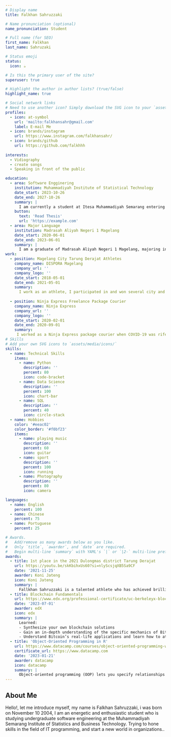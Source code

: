 ```yaml
---
# Display name
title: Falkhan Sahruzzaki

# Name pronunciation (optional)
name_pronunciation: Student

# Full name (for SEO)
first_name: Falkhan
last_name: Sahruzaki

# Status emoji
status:
  icon: ☕️

# Is this the primary user of the site?
superuser: true

# Highlight the author in author lists? (true/false)
highlight_name: true

# Social network links
# Need to use another icon? Simply download the SVG icon to your `assets/media/icons/` folder.
profiles:
  - icon: at-symbol
    url: 'mailto:falkhansahr@gmail.com'
    label: E-mail Me
  - icon: brands/instagram
    url: https://www.instagram.com/falkhansahr/
  - icon: brands/github
    url: https://github.com/falkhhh
 
interests:
  - Vidiography
  - create songs
  - Speaking in front of the public

education:
  - area: Software Engginering
    institution: Muhammadiyah Institute of Statistical Technology
    date_start: 2023-10-26
    date_end: 2027-10-26
    summary: |
      I am currently a student at Itesa Muhammadiyah Semarang entering the 3rd semester.
    button:
      text: 'Read Thesis'
      url: 'https://example.com'
  - area: Major Language
    institution: Madrasah Aliyah Negeri 1 Magelang
    date_start: 2020-06-01
    date_end: 2023-06-01
    summary: |
      I am a graduate of Madrasah Aliyah Negeri 1 Magelang, majoring in languages ​​in 2023.
work:
  - position: Magelang City Tarung Derajat Athletes
    company_name: DISPORA Magelang
    company_url: ''
    company_logo: ''
    date_start: 2018-05-01
    date_end: 2021-05-01
    summary:  
      I work as an athlete, I participated in and won several city and provincial level championships such as POPDA, POPNAS, KEJURDA, PORPROV, PRAPORPROV, and DULONGMAS
      
  - position: Ninja Express Freelance Package Courier
    company_name: Ninja Express
    company_url: ''
    company_logo: ''
    date_start: 2020-02-01
    date_end: 2020-09-01
    summary:
     I worked as a Ninja Express package courier when COVID-19 was rife in my area
# Skills
# Add your own SVG icons to `assets/media/icons/`
skills:
  - name: Technical Skills
    items:
      - name: Python
        description: ''
        percent: 80
        icon: code-bracket
      - name: Data Science
        description: ''
        percent: 100
        icon: chart-bar
      - name: SQL
        description: ''
        percent: 40
        icon: circle-stack
  - name: Hobbies
    color: '#eeac02'
    color_border: '#f0bf23'
    items:
      - name: playing music
        description: ''
        percent: 60
        icon: guitar
      - name: sport
        description: ''
        percent: 100
        icon: running
      - name: Photography
        description: ''
        percent: 80
        icon: camera

languages:
  - name: English
    percent: 100
  - name: Chinese
    percent: 75
  - name: Portuguese
    percent: 25

# Awards.
#   Add/remove as many awards below as you like.
#   Only `title`, `awarder`, and `date` are required.
#   Begin multi-line `summary` with YAML's `|` or `|2-` multi-line prefix and indent 2 spaces below.
awards:
  - title: 1st place in the 2021 Dulongmas district Tarung Derajat
    url: https://youtu.be/skKbihxUs60?si=nlyScsjqXB5Sa9CF
    date: '2021-11-25'
    awarder: Koni Jateng
    icon: Koni Jateng
    summary: |
      Fallkhan Sahruzzaki is a talented athlete who has achieved brilliant achievements in the world of sports, especially in the Tarung Derajat sport. In 2021, Fallkhan recorded his name as the winner in the Dulongmas Regional Sports Week (Porwil), a prestigious competition involving the best athletes from Central Java, DIY and surrounding areas.This victory not only shows Fallkhan's dedication and hard work in training, but also reflects his high fighting spirit, in accordance with the Tarung Derajat philosophy, namely "I'm friendly doesn't mean I'm afraid, I submit doesn't mean I lose." With his physical abilities, honed fighting techniques and mental steel, Fallkhan was able to defeat his opponents and bring home a winning medal.This success is clear proof that Fallkhan is a promising young athlete, bringing pride to himself, his family and the region he represents. This victory also became a motivation for Fallkhan to continue to develop and make achievements at a higher level.
  - title: Blockchain Fundamentals
    url: https://www.edx.org/professional-certificate/uc-berkeleyx-blockchain-fundamentals
    date: '2023-07-01'
    awarder: edX
    icon: edx
    summary: |
      Learned:
      - Synthesize your own blockchain solutions
      - Gain an in-depth understanding of the specific mechanics of Bitcoin
      - Understand Bitcoin’s real-life applications and learn how to attack and destroy Bitcoin, Ethereum, smart contracts and Dapps, and alternatives to Bitcoin’s Proof-of-Work consensus algorithm
  - title: 'Object-Oriented Programming in R'
    url: https://www.datacamp.com/courses/object-oriented-programming-with-s3-and-r6-in-r
    certificate_url: https://www.datacamp.com
    date: '2023-01-21'
    awarder: datacamp
    icon: datacamp
    summary: |
      Object-oriented programming (OOP) lets you specify relationships between functions and the objects that they can act on, helping you manage complexity in your code. This is an intermediate level course, providing an introduction to OOP, using the S3 and R6 systems. S3 is a great day-to-day R programming tool that simplifies some of the functions that you write. R6 is especially useful for industry-specific analyses, working with web APIs, and building GUIs.
---
```


## About Me
Hello!, let me introduce myself, my name is Falkhan Sahruzzaki, i was born on November 10 2004, I am an energetic and enthusiastic student who is studying undergraduate software engineering at the Muhammadiyah Semarang Institute of Statistics and Business Technology. Trying to hone skills in the field of IT programming, and start a new world in organizations..
